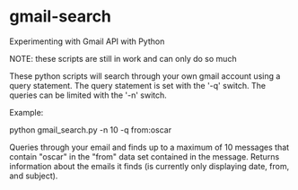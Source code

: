 # gmail-search
Experimenting with Gmail API with Python

NOTE: these scripts are still in work and can only do so much

These python scripts will search through your own gmail account using a query statement. 
The query statement is set with the '-q' switch.
The queries can be limited with the '-n' switch.

Example:

  python gmail_search.py -n 10 -q from:oscar

Queries through your email and finds up to a maximum of 10 messages that contain "oscar" in the "from" data set contained in the message. Returns information about the emails it finds (is currently only displaying date, from, and subject). 


